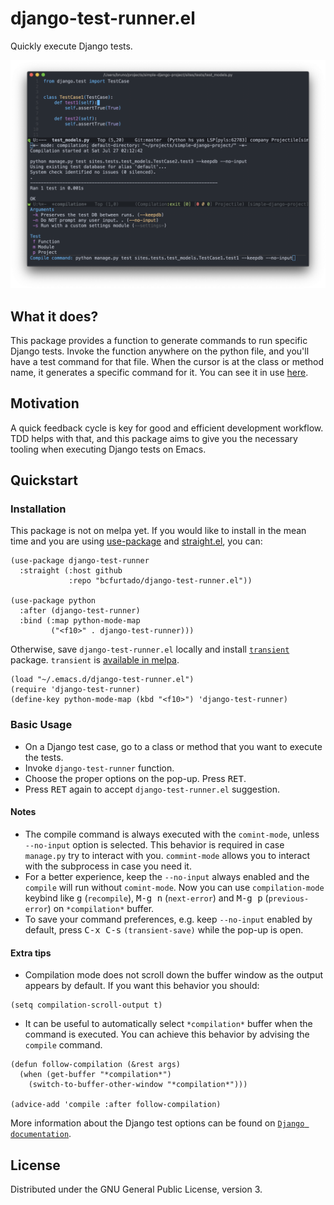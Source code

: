 # django-test-runner.el

Quickly execute Django tests.

![](./docs/django-test-screenshot.png)

## What it does?

This package provides a function to generate commands to run specific Django tests. Invoke the function anywhere on the python file, and you'll have a test command for that file. When the cursor is at the class or method name, it generates a specific command for it. You can see it in use [here](https://streamable.com/hf593).

## Motivation
A quick feedback cycle is key for good and efficient development workflow. TDD helps with that, and this package aims to give you the necessary tooling when executing Django tests on Emacs.

## Quickstart

### Installation

This package is not on melpa yet. If you would like to install in the mean time and you are using [use-package](https://github.com/jwiegley/use-package) and [straight.el](https://github.com/raxod502/straight.el), you can:

``` emacs-lisp
(use-package django-test-runner
  :straight (:host github
             :repo "bcfurtado/django-test-runner.el"))

(use-package python
  :after (django-test-runner)
  :bind (:map python-mode-map
         ("<f10>" . django-test-runner)))
```

Otherwise, save `django-test-runner.el` locally and install [`transient`](https://github.com/magit/transient) package. `transient` is [available in melpa](https://melpa.org/#/transient).

``` emacs-lisp
(load "~/.emacs.d/django-test-runner.el")
(require 'django-test-runner)
(define-key python-mode-map (kbd "<f10>") 'django-test-runner)
```

### Basic Usage
- On a Django test case, go to a class or method that you want to execute the tests.
- Invoke `django-test-runner` function.
- Choose the proper options on the pop-up. Press <kbd>RET</kbd>.
- Press <kbd>RET</kbd> again to accept `django-test-runner.el`  suggestion.

#### Notes
- The compile command is always executed with the `comint-mode`, unless `--no-input` option is selected. This behavior is required in case `manage.py` try to interact with you. `commint-mode` allows you to interact with the subprocess in case you need it.
- For a better experience, keep the `--no-input` always enabled and the `compile` will run without `comint-mode`. Now you can use `compilation-mode` keybind like  <kbd>g</kbd> (`recompile`), <kbd>M-g n</kbd> (`next-error`) and <kbd>M-g p</kbd> (`previous-error`) on `*compilation*` buffer.
- To save your command preferences, e.g. keep `--no-input` enabled by default, press  <kbd>C-x C-s</kbd> `(transient-save)` while the pop-up is open.

#### Extra tips
- Compilation mode does not scroll down the buffer window as the output appears by default. If you want this behavior you should:

``` emacs-lisp
(setq compilation-scroll-output t)
```
- It can be useful to automatically select `*compilation*` buffer when the command is executed. You can achieve this behavior by advising the `compile` command.

``` emacs-lisp
(defun follow-compilation (&rest args)
  (when (get-buffer "*compilation*")
    (switch-to-buffer-other-window "*compilation*")))

(advice-add 'compile :after follow-compilation)
```

More information about the Django test options can be found on [`Django documentation`](https://docs.djangoproject.com/en/2.2/ref/django-admin/).

## License

Distributed under the GNU General Public License, version 3.
